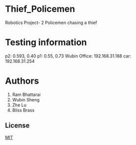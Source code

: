 # Thief_Policemen
Robotics Project- 2 Policemen chasing a thief
# Testing information
p2: 0.593, 0.40
p1: 0.55, 0.73
Wubin Office: 192.168.31.188
car: 192.168.31.254
# Authors
1. Ram Bhattarai
2. Wubin Sheng
3. Zhe Lu
4. Bliss Brass

## License
[MIT](https://choosealicense.com/licenses/mit/)
